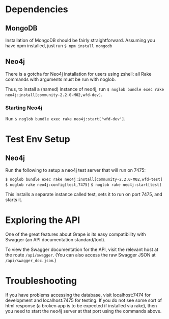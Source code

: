 # Dependencies

## MongoDB

Installation of MongoDB should be fairly straightforward.  Assuming you have npm installed, just run `$ npm install mongodb`

## Neo4j

There is a gotcha for Neo4j installation for users using zshell: all Rake commands with arguments must be run with noglob.

Thus, to install a (named) instance of neo4j, run `$ noglob bundle exec rake neo4j:install[community-2.2.0-M02,wfd-dev]`.

### Starting Neo4j

Run `$ noglob bundle exec rake neo4j:start['wfd-dev']`.

# Test Env Setup

## Neo4j

Run the following to setup a neo4j test server that will run on 7475:

`$ noglob bundle exec rake neo4j:install[community-2.2.0-M02,wfd-test]`
`$ noglob rake neo4j:config[test,7475]`
`$ noglob rake neo4j:start[test]`

This installs a separate instance called test, sets it to run on port 7475, and starts it.

# Exploring the API

One of the great features about Grape is its easy compatibility with Swagger (an API documentation standard/tool).

To view the Swagger documentation for the API, visit the relevant host at the route `/api/swagger`.  (You can also access the raw Swagger JSON at `/api/swagger_doc.json`.)

# Troubleshooting

If you have problems accessing the database, visit localhost:7474 for development and localhost:7475 for testing.  If you do not see some sort of html response (a broken app is to be expected if installed via rake), then you need to start the neo4j server at that port using the commands above.
